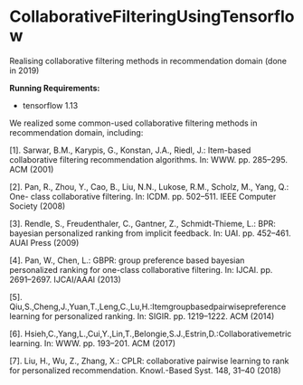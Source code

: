 # CollaborativeFilteringUsingTensorflow
Realising collaborative filtering methods in recommendation domain (done in 2019)



**Running Requirements:**
* tensorflow 1.13



We realized some common-used collaborative filtering methods in recommendation domain, including:

[1]. Sarwar, B.M., Karypis, G., Konstan, J.A., Riedl, J.: Item-based collaborative filtering recommendation algorithms. In: WWW. pp. 285–295. ACM (2001)

[2]. Pan, R., Zhou, Y., Cao, B., Liu, N.N., Lukose, R.M., Scholz, M., Yang, Q.: One- class collaborative filtering. In: ICDM. pp. 502–511. IEEE Computer Society (2008)

[3]. Rendle, S., Freudenthaler, C., Gantner, Z., Schmidt-Thieme, L.: BPR: bayesian personalized ranking from implicit feedback. In: UAI. pp. 452–461. AUAI Press (2009)

[4]. Pan, W., Chen, L.: GBPR: group preference based bayesian personalized ranking for one-class collaborative filtering. In: IJCAI. pp. 2691–2697. IJCAI/AAAI (2013)

[5]. Qiu,S.,Cheng,J.,Yuan,T.,Leng,C.,Lu,H.:Itemgroupbasedpairwisepreference learning for personalized ranking. In: SIGIR. pp. 1219–1222. ACM (2014)

[6]. Hsieh,C.,Yang,L.,Cui,Y.,Lin,T.,Belongie,S.J.,Estrin,D.:Collaborativemetric learning. In: WWW. pp. 193–201. ACM (2017)

[7]. Liu, H., Wu, Z., Zhang, X.: CPLR: collaborative pairwise learning to rank for personalized recommendation. Knowl.-Based Syst. 148, 31–40 (2018)
